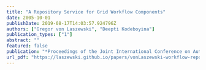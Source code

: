 ```yaml
---
title: "A Repository Service for Grid Workflow Components"
date: 2005-10-01
publishDate: 2019-08-17T14:03:57.924796Z
authors: ["Gregor von Laszewski", "Deepti Kodeboyina"]
publication_types: ["1"]
abstract: ""
featured: false
publication: "*Proceedings of the Joint International Conference on Autonomic and Autonomous Systems and International Conference on Networking and Services*"
url_pdf: "https://laszewski.github.io/papers/vonLaszewski-workflow-repository.pdf"
---
```


